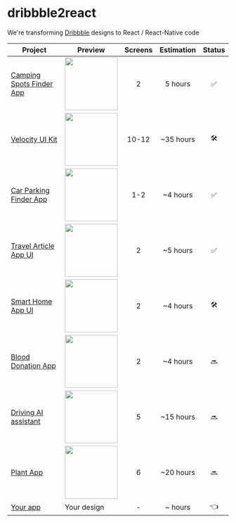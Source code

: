 # dribbble2react
We're transforming [Dribbble](https://dribbble.com/) designs to React / React-Native code

| Project | Preview | Screens | Estimation | Status |
| ------ | ------ | :------: | :------: | :------: |
| [Camping Spots Finder App](https://dribbble.com/shots/5765449-Camping-Spots-Finder-App-Day-364-365-Project365/attachments/1243964) | <img src="https://cdn.dribbble.com/users/386883/screenshots/5765449/attachments/1243964/30122018-design.png" width="120" /> | 2 | 5 hours | :white_check_mark: |
| [Velocity UI Kit](https://www.invisionapp.com/inside-design/design-resources/design-system-dashboard-ui-kit/) | <img src="https://s3.amazonaws.com/www-inside-design/uploads/2019/01/velocity-gallery-md-4.png" width="120" /> | 10-12 | ~35 hours | :hammer_and_wrench: |
| [Car Parking Finder App](https://dribbble.com/shots/5361780-Car-Parking-Finder-App-Day-280-365-Project365/attachments/1162528) | <img src="https://cdn.dribbble.com/users/386883/screenshots/5361780/attachments/1162528/07102018-design.png" width="120" /> | 1-2 | ~4 hours | :white_check_mark: |
| [Travel Article App UI](https://dribbble.com/shots/5717917-Travel-Article-Application/attachments/1234851)  | <img src="https://cdn.dribbble.com/users/1631607/screenshots/5717917/attachments/1234851/____-1.0.png" width="120" /> | 2 | ~5 hours | :white_check_mark: |
| [Smart Home App UI](https://dribbble.com/shots/4585243-Smart-Home-App-Ui/attachments/1036679) | <img src="https://cdn.dribbble.com/users/968354/screenshots/4585243/attachments/1036679/smart_home_app_ui_attachment.png" width="120" /> | 2 | ~4 hours | :hammer_and_wrench: |
| [Blood Donation App](https://dribbble.com/shots/5755829-Blood-Donation-App-Day-361-365-Project365/attachments/1242361) | <img src="https://cdn.dribbble.com/users/386883/screenshots/5755829/attachments/1242361/27122018-design.png" width="120" /> | 2 | ~4 hours | :soon: |
| [Driving AI assistant](https://dribbble.com/shots/4560198-Driving-AI-assistant/attachments/1031428) | <img src="https://cdn.dribbble.com/users/389060/screenshots/4560198/attachments/1031428/expanded.png" width="120" /> | 5 | ~15 hours | :soon: | 
| [Plant App](https://dribbble.com/shots/4569970-Plant-Freebie-2-Dribbble-Invites/attachments/1033490)  | <img src="https://cdn.dribbble.com/users/1002086/screenshots/4569970/attachments/1033490/hd.png" width="120" /> | 6 | ~20 hours | :soon: |
| [Your app](https://github.com/react-ui-kit/dribbble2react/issues/new?assignees=&labels=&template=feature_request.md&title=) | Your design | - | ~ hours | :point_left: |
